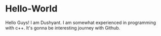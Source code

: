 # Hello-World
Hello Guys!
I am Dushyant. I am somewhat experienced in programming with c++. It's gonna be interesting journey with Github.
